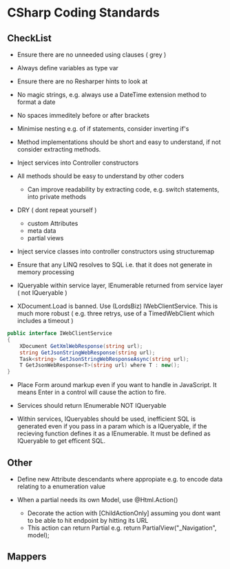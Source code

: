 # CSharp Coding Standards

## CheckList
* Ensure there are no unneeded using clauses ( grey )
* Always define variables as type var
* Ensure there are no Resharper hints to look at
* No magic strings, e.g. always use a DateTime extension method to format a date
* No spaces immeditely before or after brackets
* Minimise nesting e.g. of if statements, consider inverting if's
* Method implementations should be short and easy to understand, if not consider extracting methods.
* Inject services into Controller constructors 
* All methods should be easy to understand by other coders
	* Can improve readability by extracting code, e.g. switch statements, into private methods
* DRY ( dont repeat yourself )
	* custom Attributes
	* meta data
	* partial views
* Inject service classes into controller constructors using structuremap
* Ensure that any LINQ resolves to SQL i.e. that it does not generate in memory processing
* IQueryable within service layer, IEnumerable returned from service layer ( not IQueryable )

* XDocument.Load is banned. Use (LordsBiz) IWebClientService. This is much more robust ( e.g. three retrys, use of a TimedWebClient which includes a timeout ) 

```c#
public interface IWebClientService
{
    XDocument GetXmlWebResponse(string url);
    string GetJsonStringWebResponse(string url);
    Task<string> GetJsonStringWebResponseAsync(string url);
    T GetJsonWebResponse<T>(string url) where T : new();
}
```

* Place Form around markup even if you want to handle in JavaScript. It means Enter in a control will cause the action to fire.

* Services should return IEnumerable NOT IQueryable
* Within services, IQueryables should be used, inefficient SQL is generated even if you pass in a param which is a IQueryable, if the recieving function defines it as a IEnumerable. It must be defined as IQueryable to get efficent SQL.

## Other
* Define new Attribute descendants where appropiate e.g. to encode data relating to a enumeration value

* When a partial needs its own Model, use @Html.Action()
	* Decorate the action with [ChildActionOnly] assuming you dont want to be able to hit endpoint by hitting its URL
	* This action can return Partial e.g.  return PartialView("_Navigation", model);

## Mappers

